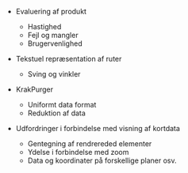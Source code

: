 - Evaluering af produkt
	- Hastighed
	- Fejl og mangler
	- Brugervenlighed

- Tekstuel repræsentation af ruter
	- Sving og vinkler

- KrakPurger
	- Uniformt data format
	- Reduktion af data

- Udfordringer i forbindelse med visning af kortdata
	- Gentegning af rendrereded elementer
	- Ydelse i forbindelse med zoom
	- Data og koordinater på forskellige planer osv.


